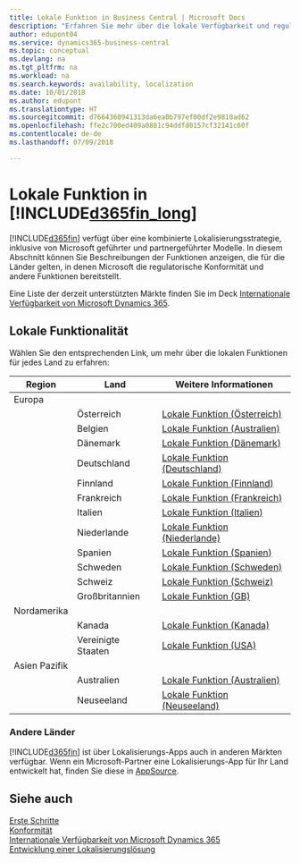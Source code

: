 ```yaml
---
title: Lokale Funktion in Business Central | Microsoft Docs
description: "Erfahren Sie mehr über die lokale Verfügbarkeit und regulatorischen Konformität von Dynamics 365 Business Central."
author: edupont04
ms.service: dynamics365-business-central
ms.topic: conceptual
ms.devlang: na
ms.tgt_pltfrm: na
ms.workload: na
ms.search.keywords: availability, localization
ms.date: 10/01/2018
ms.author: edupont
ms.translationtype: HT
ms.sourcegitcommit: d7664360941313da6ea0b797ef00df2e9810ad62
ms.openlocfilehash: ffe2c700ed409a0881c94ddfd0157cf32141c60f
ms.contentlocale: de-de
ms.lasthandoff: 07/09/2018

---
```

# <a name="local-functionality-in-included365finlongincludesd365finlongmdmd"></a>Lokale Funktion in [!INCLUDE[d365fin_long](includes/d365fin_long_md.md)]
[!INCLUDE[d365fin](includes/d365fin_md.md)] verfügt über eine kombinierte Lokalisierungsstrategie, inklusive von Microsoft geführter und partnergeführter Modelle. In diesem Abschnitt können Sie Beschreibungen der Funktionen anzeigen, die für die Länder gelten, in denen Microsoft die regulatorische Konformität und andere Funktionen bereitstellt.  

Eine Liste der derzeit unterstützten Märkte finden Sie im Deck [Internationale Verfügbarkeit von Microsoft Dynamics 365](https://docs.microsoft.com/en-us/dynamics365/get-started/availability).  

## <a name="local-functionality"></a>Lokale Funktionalität
Wählen Sie den entsprechenden Link, um mehr über die lokalen Funktionen für jedes Land zu erfahren:

| Region | Land | Weitere Informationen |
| --- | --- |--- |
| Europa |  | |
|        | Österreich | [Lokale Funktion (Österreich)](localfunctionality/austria/austria-local-functionality.md) |
|        | Belgien |  [Lokale Funktion (Australien)](localfunctionality/belgium/belgium-local-functionality.md) |
|        | Dänemark | [Lokale Funktion (Dänemark)](localfunctionality/denmark/denmark-local-functionality.md) |
|        | Deutschland | [Lokale Funktion (Deutschland)](localfunctionality/germany/germany-local-functionality.md) |
|        | Finnland | [Lokale Funktion (Finnland)](localfunctionality/finland/finland-local-functionality.md) |
|        | Frankreich | [Lokale Funktion (Frankreich)](localfunctionality/france/france-local-functionality.md) |
|        | Italien | [Lokale Funktion (Italien)](localfunctionality/italy/italy-local-functionality.md) |
|        | Niederlande | [Lokale Funktion (Niederlande)](localfunctionality/netherlands/netherlands-local-functionality.md) |
|        | Spanien | [Lokale Funktion (Spanien)](localfunctionality/spain/spain-local-functionality.md) |
|        | Schweden | [Lokale Funktion (Schweden)](localfunctionality/sweden/sweden-local-functionality.md) |
|        | Schweiz | [Lokale Funktion (Schweiz)](localfunctionality/switzerland/switzerland-local-functionality.md) |
|        | Großbritannien | [Lokale Funktion (GB)](localfunctionality/unitedkingdom/united-kingdom-local-functionality.md) |
| Nordamerika |       |  |
|               | Kanada|[Lokale Funktion (Kanada)](localfunctionality/canada/canada-local-functionality.md) |
|               | Vereinigte Staaten|[Lokale Funktion (USA)](localfunctionality/unitedstates/united-states-local-functionality.md) |
| Asien Pazifik |       |  |
|        | Australien | [Lokale Funktion (Australien)](localfunctionality/australia/australia-local-functionality.md) |
|        | Neuseeland | [Lokale Funktion (Neuseeland)](localfunctionality/newzealand/new-zealand-local-functionality.md) |

### <a name="other-countries"></a>Andere Länder
[!INCLUDE[d365fin](includes/d365fin_md.md)] ist über Lokalisierungs-Apps auch in anderen Märkten verfügbar. Wenn ein Microsoft-Partner eine Lokalisierungs-App für Ihr Land entwickelt hat, finden Sie diese in [AppSource](https://appsource.microsoft.com/en-us/product/dynamics-365-business-central/).

## <a name="see-also"></a>Siehe auch
[Erste Schritte](product-get-started.md)  
[Konformität](compliance/compliance-overview.md)  
[Internationale Verfügbarkeit von Microsoft Dynamics 365](https://docs.microsoft.com/en-us/dynamics365/get-started/availability)  
[Entwicklung einer Lokalisierungslösung](/dynamics365/business-central/dev-itpro/developer/readiness/readiness-develop-localization)  

